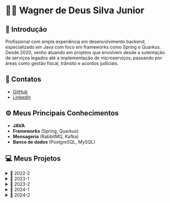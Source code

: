 
# 👨‍💻 Wagner de Deus Silva Junior

## 📜 Introdução

Profissional com ampla experiência em desenvolvimento backend, especializado em Java com foco em frameworks como Spring e Quarkus. Desde 2020, venho atuando em projetos que envolvem desde a sutentação de serviços legados até a implementação de microserviços, passando por áreas como gestão fiscal, trânsito e acordos judiciais. 

## 📱 Contatos
* [GitHub](https://github.com/wdeus)  
* [LinkedIn](https://www.linkedin.com/in/wagnerdeusjr/)

## ⚙️ Meus Principais Conhecimentos
- **JAVA**
- **Frameworks** (Spring, Quarkus)
- **Mensageria** (RabbitMQ, Kafka)
- **Banco de dados** (PostgreSQL, MySQL)

## 💻 Meus Projetos

<details>
<summary>📅 2022-2</summary>
  
### 📊 Plataforma de Avaliação Técnica 360°

O projeto é uma plataforma de **Avaliação Técnica 360°**, focada na gestão e acompanhamento de desempenho. A ferramenta conta com dois tipos de usuários:
- **Administrador**: gerencia o sistema e o cadastro de novos usuários.
- **Usuário básico**: atribui notas nas avaliações e acompanha os resultados através de um **dashboard** para acompanhar os resultados, permitindo uma análise detalhada e contínua do desempenho.

[GIT](https://github.com/tn-api1sem/api)

#### 🛠️ Tecnologias Utilizadas
- **Python**:
Linguagem de programação versátil e de fácil leitura. É usada no projeto para desenvolver funcionalidades de backend, possibilitando uma integração ágil e eficiente com outras tecnologias.
- **FastAPI**:
Framework moderno e de alta performance para criação de APIs em Python. No projeto, facilita o desenvolvimento rápido de endpoints RESTful, otimizando a comunicação entre o frontend e o backend.
- **JavaScript**:
Linguagem de programação essencial para desenvolvimento web, permitindo a criação de funcionalidades interativas. Utilizado no frontend para adicionar dinamismo e aprimorar a experiência do usuário.
- **CSS**:
Linguagem de estilos que define a apresentação visual do projeto. Responsável por tornar a interface mais atraente e responsiva, adaptando-se bem a diferentes dispositivos.
- **HTML**:
Linguagem de marcação utilizada para estruturar e organizar o conteúdo da aplicação web. Serve como a base para a construção de páginas, garantindo acessibilidade e semântica ao projeto.

#### 💡 Contribuições Pessoais

<details>
<summary>🚀 Integração Front-end e Back-end com JavaScript</summary>

Implementei a integração entre o **front-end** e **back-end** utilizando **JavaScript** para realizar chamadas às **APIs**. Essa solução garantiu uma comunicação fluida entre os componentes da aplicação, melhorando o desempenho e a experiência do usuário. 

&nbsp; 

![Integração JavaScript](https://github.com/user-attachments/assets/37860f0a-09ad-4195-8939-43f4fd2353b8)

</details>

<details>
<summary>🚀 Criação de APIs com FastAPI</summary>

Projetei e desenvolvi **APIs** utilizando o framework **FastAPI**, para atender às demandas do sistema.

&nbsp; 

![Criação de APIs FastAPI](https://github.com/user-attachments/assets/ccb2862b-9ba7-4fd9-9391-370f935211cb)

</details>

#### 🔧 Hard Skills
- **Python**:
Conhecimento prático da linguagem Python, capaz de desenvolver funcionalidades backend de forma eficiente.
- **FastAPI**:
Habilidade na criação de APIs RESTful com FastAPI, incluindo configuração de endpoints e validação de dados.
- **JavaScript**:
Experiência no uso de JavaScript para integrar front-end e back-end, realizando chamadas a APIs de forma eficiente e garantindo uma comunicação fluida entre os componentes da aplicação.  

#### 🌱 Soft Skills
- **Adaptabilidade**:
Acostumado a trabalhar com Java, ao me deparar com a necessidade do uso do Pyhton para desenvolvimento deste projeto, tive que demonstrar flexibilidade e capacidade de adaptação para aprender essa nova linguagem.
- **Trabalho em Equipe**:
A adoção da metodologia Scrum exigiu colaboração estreita com a equipe, promovendo habilidades de comunicação, alinhamento de expectativas e contribuição para o desenvolvimento coletivo do projeto.
- **Resiliência**:
Aprender uma nova tecnologia enquanto me adequava a trabalhar pela primeira vez com a equipe, exigiu persistência e capacidade de lidar com desafios, habilidades cruciais para manter o foco e superar dificuldades ao longo do projeto.

</details>

<details>
<summary>📅 2023-1</summary>
  
### 🛠️ Sistema de Controle de Jornada de Trabalho

O projeto consiste em um sistema de controle de jornada de trabalho, desenvolvido para gerenciar e classificar as horas extras e sobreavisos dos colaboradores. A ferramenta possui três tipos de acesso:
- **Administrador**: visão ampla para o departamento pessoal e financeiro.
- **Gestor**: responsável por aprovar e lançar horas.
- **Colaborador**: pode registrar suas próprias horas extras.

Esse sistema automatiza o acompanhamento de jornada, facilitando a organização e a precisão no controle de horas trabalhadas.

[GIT](https://github.com/api-2-sem/api)

#### 🖥️ Tecnologias Utilizadas
- **Java**:
Linguagem de programação utilizada no backend, garantindo confiabilidade e eficiência na execução das funcionalidades de gerenciamento de horas.
- **JavaFX**:
Biblioteca de Java para criação de interfaces gráficas, proporcionando uma aplicação desktop interativa e intuitiva para administradores, gestores e colaboradores.
- **MySQL**:
Banco de dados relacional que armazena e organiza informações dos colaboradores, jornadas e horas extras.
- **CSS**:
Estilos para a interface gráfica criada com JavaFX, proporcionando uma aparência visual agradável e consistente.

#### 💡 Contribuições Pessoais

<details>
<summary>🚀 Implementação de Telas com JavaFX</summary>
Desenvolvi interfaces gráficas utilizando **JavaFX**, criando telas intuitivas e funcionais que proporcionam uma experiência de usuário eficiente e alinhada aos objetivos do sistema.  

&nbsp; 

![image](https://github.com/user-attachments/assets/29ab9efa-e3da-4271-a870-ec9173c03820)

![image](https://github.com/user-attachments/assets/bddfb03b-7769-431a-8e3d-3334d258ce01)

</details>

<details>
<summary>🚀 Persistência de Dados com SQL Nativo</summary>
Implementei a camada de persistência utilizando **SQL nativo**, por meio da API `java.sql.Connection`. Essa abordagem garantiu um controle detalhado sobre as consultas, otimizando o desempenho e assegurando a compatibilidade direta com o banco de dados.

&nbsp; 

![image](https://github.com/user-attachments/assets/b06d30c2-d005-4b64-a1ff-b4b947d4108b)

![image](https://github.com/user-attachments/assets/49968fdd-4a89-49d1-9147-d37942a2adf4)

</details>

<details>
<summary>🚀 Auxílio na Modelagem do Banco de Dados</summary>
Colaborei na modelagem do banco de dados, auxiliando na definição de tabelas, seus relacionamentos e estruturas, garantindo a consistência e a integridade dos dados armazenados.

&nbsp; 

![ModelagemApiSprint2](https://github.com/user-attachments/assets/646a408b-5b00-4f32-8c54-ef8dc06bf298)

</details>

#### 🔧 Hard Skills
- **Desenvolvimento de Aplicações Desktop com JavaFX**:
Conhecimento em criar interfaces gráficas para aplicações desktop usando **JavaFX**, incluindo design de telas interativas e responsivas para uma experiência de usuário aprimorada.
- **Aplicação do Padrão MVC**:
Habilidade em estruturar o código seguindo o padrão de arquitetura **MVC** (Model-View-Controller), promovendo a separação entre a lógica de negócios, a interface de usuário e a gestão dos dados.
- **Persistência de Dados com MySQL**:
Experiência em configurar e realizar operações de CRUD (criação, leitura, atualização e exclusão) em um banco de dados **MySQL**, garantindo a persistência e integridade dos dados da aplicação.
- **Integração de Banco de Dados em Aplicações Java**:
Competência em conectar e integrar o **MySQL** com **Java**, utilizando **JDBC** para realizar transações de dados de forma eficiente e segura.

#### 🌱 Soft Skills
- **Gestão de Prioridades**:
Organizei as demandas do projeto, como o desenvolvimento das telas e a integração do banco de dados, equilibrando prazos e qualidade na entrega das tarefas.
- **Flexibilidade e Aprendizado Rápido**:
Adaptei-me ao uso de diferentes tecnologias e frameworks, como **CSS** e **JavaFX**, expandindo minhas competências ao longo do projeto.
- **Comunicação Técnica**:
Participei de discussões e alinhamentos sobre a arquitetura do banco de dados e a lógica de negócios, compartilhando ideias e soluções de maneira clara e eficiente.

</details>


<details>
<summary>📅 2023-2</summary>
  
### 🛠️ Sistema de Controle de Horas Extras e Sobreaviso

O projeto, desenvolvido em colaboração com a **2RP**, visou resolver o desafio enfrentado pela empresa na gestão das horas extras e sobreaviso, atualmente realizada através de planilhas Excel. A solução proposta consiste em um sistema **web** que possibilita o controle preciso da jornada de trabalho, identificação e categorização de horas extras, além do gerenciamento eficiente das horas de sobreaviso. Com diferentes níveis de acesso para administradores, gestores e colaboradores, a plataforma proporciona uma abordagem integrada e moderna, eliminando as limitações do método anterior e aprimorando a eficiência na gestão do tempo e recursos.

[GIT](https://github.com/api-3sem-pixel-api/api)

#### 🖥️ Tecnologias Utilizadas

- **Java**:  
Linguagem de programação robusta e amplamente adotada. No projeto, é a base para o desenvolvimento, proporcionando confiabilidade e escalabilidade.

- **Spring**:  
Framework abrangente utilizado para persistência no banco de dados, configuração de autenticação e acesso web. Desempenha um papel essencial na estruturação e organização do projeto.

- **Maven**:  
Gerenciador de dependências e ferramenta de build. Facilita a gestão de bibliotecas e simplifica o processo de compilação, tornando o desenvolvimento mais eficiente.

- **Vue.js**:  
Framework JavaScript progressivo utilizado para construir interfaces de usuário interativas. No projeto, contribui para a criação de uma experiência de usuário dinâmica e responsiva.

- **MySQL**:  
Sistema de gerenciamento de banco de dados relacional. Desempenha um papel central no armazenamento e recuperação eficiente de dados, fundamentais para o funcionamento do projeto.

#### 💡 Contribuições Pessoais

<details>
<summary>🚀 Definição da Arquitetura do Back-end</summary>

No projeto acadêmico, minhas principais contribuições foram na **definição da arquitetura do back-end**. Fui responsável por projetar e implementar a estrutura de camadas, seguindo o padrão **MVC** (Model-View-Controller), com ênfase na camada de serviço. Desenvolvi os controladores para lidar com as requisições HTTP, os serviços para implementar a lógica de negócios e os repositórios para interagir com o banco de dados.

&nbsp;

![image](https://github.com/wdeus/bertoti/assets/111614619/718e779b-53b1-413c-bca6-4a6f9f16d79f)

![image](https://github.com/wdeus/bertoti/assets/111614619/a10f88d7-51b7-458e-adf7-2393b0019b84)

As imagens acima ilustram claramente a arquitetura utilizada. O fluxo após a interação do usuário no front-end segue os seguintes passos: a requisição é encaminhada para o **Controller**, onde estão definidos os endpoints. O **Controller** então chama o **Service**, que é responsável pela execução das regras de negócio, e este, por sua vez, aciona o **Repository** para obter as informações do banco de dados.

</details>

<details>
<summary>🚀 Configuração do Spring Security</summary>

Além da arquitetura, também contribui com a **configuração do Spring Security** para garantir a autenticação e autorização dos usuários. Isso envolveu a definição de regras de acesso, configuração de login, gestão de sessões e proteção contra ameaças comuns, como **CSRF** (Cross-Site Request Forgery) e **XSS** (Cross-Site Scripting).

&nbsp;

![image](https://github.com/wdeus/bertoti/assets/111614619/81b1a6b9-a424-423f-818d-e3fae9ccc2dd)

Acima está um trecho de código que representa a implementação de um filtro de segurança que intercepta as solicitações HTTP antes que elas sejam processadas pelo servidor. O objetivo principal do filtro é extrair o token **JWT** (JSON Web Token) de um cabeçalho de autorização da solicitação, autenticar o usuário com base nesse token e, em seguida, configurar o contexto de segurança do Spring com as informações de autenticação do usuário.

</details>

<details>
<summary>🚀 Definição das Tabelas de Domínio</summary>

Participei ativamente na **definição das tabelas de domínio**, trabalhando na modelagem e na criação das entidades do banco de dados. Utilizei ferramentas como **Hibernate** e **JPA** para mapeamento objeto-relacional e definição das relações entre as entidades. Essa contribuição foi essencial para garantir a consistência e integridade dos dados manipulados pelo sistema.

&nbsp;

![image](https://github.com/wdeus/bertoti/assets/111614619/41908aba-be91-43dc-b2f8-84e901173c54)

![image](https://github.com/wdeus/bertoti/assets/111614619/28dd9910-9a24-428c-abf1-1f20a257b941)

Acima está o relacionamento das tabelas definidas, bem como a representação de uma delas através de uma entidade.

</details>

#### 🔧 Hard Skills

- **Java**:  
Domínio sólido da linguagem de programação **Java**, capaz de desenvolver soluções robustas e escaláveis.

- **Spring**:  
Proficiente no uso do framework **Spring** para desenvolvimento de aplicações Java, incluindo habilidades em persistência de dados, configuração de autenticação e construção de APIs.

- **Banco de Dados Relacionais (MySQL)**:  
Experiência avançada no design, implementação e manutenção de **bancos de dados relacionais**, com foco especial no **MySQL**. Capaz de modelar dados eficientemente e executar consultas complexas.

#### 🌱 Soft Skills

- **Responsabilidade**:  
Demonstrei elevado senso de responsabilidade ao assumir tarefas críticas no projeto, garantindo entregas pontuais e cumprimento de prazos.

- **Comunicação**:  
Exercitei minhas habilidades de comunicação em diversas situações, facilitando reuniões, discussões e trocas de informações entre membros da equipe. Essa habilidade foi crucial para garantir alinhamento e compreensão mútua.

- **Proatividade**:  
Atuei de maneira proativa ao identificar oportunidades de melhoria no projeto e implementar soluções antes mesmo de serem solicitadas. Minha abordagem proativa contribuiu para a eficiência e eficácia das atividades.

- **Liderança**:  
Desenvolvi habilidades de liderança ao orientar membros da equipe, coordenar esforços e motivar colegas na busca por objetivos comuns. Essa capacidade foi especialmente valiosa em situações desafiadoras.

</details>

<details>
<summary>📅 2024-1</summary>
  
### 🛠️ Sistema de Gestão do Oracle PartnerNetwork

O projeto consistiu em um sistema de gestão para o programa **Oracle PartnerNetwork**, com foco no acompanhamento e monitoramento do progresso dos parceiros da Oracle. A plataforma permite o cadastro de novos parceiros, bem como a atualização e gerenciamento das informações dos parceiros já existentes. Com essa solução, a empresa consegue visualizar e acompanhar o desempenho e a evolução de seus parceiros de maneira centralizada e eficiente, facilitando o relacionamento e o suporte aos participantes do programa.

[GIT](https://github.com/orgs/api-4-sem/repositories)

#### 🖥️ Tecnologias Utilizadas

- **Java**:  
Linguagem de programação robusta usada no desenvolvimento de funcionalidades de backend, garantindo performance e confiabilidade no sistema.

- **Spring**:  
Framework que facilita o desenvolvimento de aplicações Java, utilizado para estruturar o backend, gerenciar dados e implementar APIs seguras e escaláveis.

- **Vue**:  
Framework JavaScript progressivo para o desenvolvimento de interfaces de usuário interativas e dinâmicas, melhorando a experiência do usuário no frontend.

- **Bootstrap**:  
Framework de CSS que agiliza o desenvolvimento de interfaces responsivas e atraentes, garantindo um design consistente e adaptável a diferentes dispositivos.

- **Oracle**:  
Banco de dados relacional utilizado para armazenar e gerenciar os dados dos parceiros de forma segura e eficiente, suportando consultas complexas e integração com o backend.

#### 💡 Contribuições Pessoais

<details>
<summary>🚀 Implementação de Arquitetura Hexagonal</summary>

Fui responsável por projetar e implementar a **arquitetura hexagonal**, um modelo que promove alta modularidade e facilidade de manutenção. Organizei a aplicação em três pilares principais:

- **Core**: onde estão centralizadas as regras de negócio e as classes de domínio, garantindo independência e reusabilidade.
- **Inbound**: a camada de entrada da aplicação, englobando os controllers para receber interações externas.
- **Outbound**: a camada de saída, responsável pela comunicação com bancos de dados.

&nbsp;

![image](https://github.com/user-attachments/assets/96ea03fb-67ba-44c4-a870-610ac22f34c7)

Essa abordagem facilitou a escalabilidade do sistema e a separação clara de responsabilidades entre os componentes.

</details>

<details>
<summary>🚀 Implementação de Envio de E-mails em Batch</summary>

Desenvolvi o mecanismo de **envio de e-mails em lotes (batch)**, utilizando jobs programados para execução em intervalos definidos. Essa solução garantiu eficiência no processamento, possibilitando o envio de e-mails de maneira controlada e escalável, essencial para atender às demandas do projeto.

&nbsp;

![image](https://github.com/user-attachments/assets/87af2be3-deb8-4f17-8254-cfcbdb495fa3)

</details>

<details>
<summary>🚀 Definição de Tabelas e Relacionamentos</summary>

Estruturei o banco de dados do projeto, criando tabelas e definindo seus relacionamentos. Este trabalho incluiu a análise dos requisitos, o desenho de diagramas relacionais e a implementação prática do modelo. Minha contribuição assegurou a consistência e a integridade dos dados, além de facilitar a interação com os diferentes módulos da aplicação.

&nbsp;

![image](https://github.com/user-attachments/assets/96778d7b-be27-40a6-85bd-aac19c97c8c3)

</details>

#### 🔧 Hard Skills

- **Desenvolvimento de APIs REST com Java e Spring**:  
Habilidade em criar e configurar APIs **RESTful** usando **Java** e o framework **Spring**, permitindo a comunicação entre diferentes partes do sistema de forma eficiente e segura.

- **Implementação de Arquitetura Hexagonal**:  
Experiência prática na aplicação da **arquitetura hexagonal**, que permite maior modularidade e flexibilidade no código, facilitando a manutenção e a adaptação da aplicação a novas demandas.

- **Persistência de Dados em Banco de Dados Oracle**:  
Conhecimento em configurar e realizar operações de persistência de dados em um banco de dados **Oracle**, utilizando o **Spring Data** e outras ferramentas de integração para garantir eficiência e consistência nas transações de dados.

- **Integração de Camadas de Dados e Domínio**:  
Capacidade de implementar uma separação clara entre as camadas de domínio e de dados, conforme preconizado pela **arquitetura hexagonal**, garantindo uma estrutura organizada.

#### 🌱 Soft Skills

- **Liderança Técnica**:  
Ao sugerir a adoção da **arquitetura hexagonal**, tive a oportunidade de assumir uma postura de liderança técnica, orientando o time e guiando a execução de uma nova estrutura. Isso me ajudou a desenvolver iniciativa e a confiança para apresentar ideias que possam aprimorar o projeto.

- **Colaboração Interdisciplinar**:  
A troca constante com os desenvolvedores do frontend foi essencial para entender as necessidades específicas deles. Essa colaboração estreita me permitiu desenvolver uma abordagem mais integrada, buscando soluções que atendessem às necessidades de todos os envolvidos.

- **Didática e Capacidade de Influência**:  
Ao encontrar maneiras de ajudar meus colegas a compreender e executar a nova arquitetura, exercitei minha capacidade de ensinar e influenciar. Adaptei minha comunicação para facilitar a compreensão, usando exemplos práticos e simplificando conceitos, o que foi fundamental para o progresso do time.

</details>

<details>
<summary>📅 2024-2</summary>
  
### 🛠️ Dashboard Interativo para Análise de Dados de Recrutamento e Seleção 

O projeto consistiu no desenvolvimento de um sistema voltado à centralização e análise de dados do processo seletivo, visando solucionar desafios enfrentados por equipes de recrutamento. A plataforma permite a personalização de dashboards com diferentes tipos de gráficos e filtros, além de contar com um sistema de permissões modulares, envio automático de alertas por e-mail e exportação de dados. Com essa solução, torna-se possível obter uma visão estratégica e adaptável do processo de recrutamento, otimizando a tomada de decisões e aumentando a eficiência operacional.

[GIT](https://github.com/orgs/api-5-sem/repositories)

#### 🖥️ Tecnologias Utilizadas

- **Java**:  
Linguagem de programação robusta usada no desenvolvimento de funcionalidades de backend, garantindo performance e confiabilidade no sistema.

- **Spring**:  
Framework para aplicações Java, utilizado para estruturar o backend, gerenciar dados, expor APIs REST e integrar o sistema com modelos de linguagem (LLM).

- **TypeScript**:  
Linguagem baseada em JavaScript que adiciona tipagem estática ao desenvolvimento frontend, aumentando a segurança do código e a produtividade no desenvolvimento de interfaces interativas e modernas.

- **Docker**:  
Plataforma de conteinerização usada para empacotar e distribuir aplicações de forma padronizada, garantindo portabilidade, isolamento e facilidade no processo de deploy.

- **Postgres**:  
Banco de dados relacional utilizado para armazenar e gerenciar os dados do sistema com segurança, alto desempenho e suporte a consultas complexas.

- **Kubernetes**:  
Sistema de orquestração de contêineres utilizado para automatizar a implantação, o escalonamento e o gerenciamento de aplicações em ambientes distribuídos, garantindo alta disponibilidade e resiliência.

#### 💡 Contribuições Pessoais

<details>
<summary>🚀 Implementação do Processo de Deploy</summary>

Fui responsável por estruturar e implementar todo o processo de deploy da aplicação utilizando contêineres e orquestração via Kubernetes. A solução foi planejada para garantir escalabilidade, alta disponibilidade e organização dos serviços da aplicação.
<br>
A arquitetura foi composta por:

- **Frontend**: executado em um pod dedicado.
- **Backend**: distribuído em dois pods para garantir balanceamento de carga e resiliência.
- **NGINX Ingress Controller**: para gerenciamento do tráfego e roteamento das requisições.
- **Banco de Dados**: utilizando um serviço gerenciado em nuvem para garantir confiabilidade e manutenção simplificada.

&nbsp;

![391197722-e489f847-d373-4eb9-9f0e-978e85a3a332](https://github.com/user-attachments/assets/23e19f17-5f57-4745-aaed-05462c5ee80a)


Essa estrutura permitiu um ciclo de entrega contínua mais robusto e alinhado às boas práticas de DevOps.

</details>

<details>
<summary>🚀 Integração com LLM para Extração e Processamento de Dados</summary>

Implementei a integração entre o backend e um modelo de linguagem LLM, utilizando o Spring AI e o modelo LLaMA, com o objetivo de processar arquivos Excel enviados pelo usuário.

A solução permitiu:

- Extração automática de dados dos arquivos.
- Mapeamento e preenchimento dinâmico das entidades do sistema com base nas informações extraídas.
- Redução do trabalho manual e aumento da eficiência no cadastro e análise de dados.

Essa funcionalidade adicionou um diferencial de inteligência ao sistema, elevando seu nível de automação.

&nbsp;
![image](https://github.com/user-attachments/assets/675a97a0-ed9b-428f-9596-d5985216694f)

</details>

<details>
<summary>🚀 Atuação como Scrum Master</summary>

Assumi o papel de Scrum Master durante o projeto, sendo responsável por organizar as cerimônias ágeis, acompanhar o progresso do time e garantir a entrega contínua de valor.

Minhas atividades incluíram:

- Planejamento de sprints e definição de prioridades.
- Acompanhamento e gestão de tarefas utilizando o Jira.
- Apoio à equipe para remoção de impedimentos e melhoria do fluxo de trabalho.

Essa atuação foi fundamental para manter o time alinhado, engajado e focado nos objetivos do projeto.

</details>

#### 🔧 Hard Skills

- **Modelagem de Dados com Esquema Estrela:**
  
Experiência na definição de um modelo de dados baseado em esquema estrela, facilitando a organização e análise de dados por meio de tabelas fato e dimensões.

- **Conteinerização de Aplicações com Docker:**  
Habilidade na criação de imagens Docker e configuração de contêineres para isolar e padronizar os ambientes de execução da aplicação, promovendo portabilidade e consistência entre ambientes de desenvolvimento e produção.

- **Orquestração com Kubernetes:**  
Conhecimento prático na utilização de Kubernetes para gerenciar, escalar e monitorar os contêineres da aplicação, garantindo alta disponibilidade e resiliência nos serviços implantados.

- **Integração com Modelos de Linguagem (LLM):**  
Implementação de soluções baseadas em Large Language Models, com uso do Spring AI e integração com o modelo LLaMA, para automatizar a extração e o processamento de dados estruturados a partir de arquivos Excel.

- **Utilização de Serviços em Nuvem (Azure):**
<br>Contato prático com serviços gerenciados na nuvem Microsoft Azure.

#### 🌱 Soft Skills

- **Gestão de Pessoas**:  
Atuando como Scrum Master, desenvolvi habilidades de liderança e organização, coordenando o time através do Jira, facilitando cerimônias ágeis e garantindo o acompanhamento das entregas. Esse papel me ajudou a entender melhor como manter o time produtivo, motivado e focado nos objetivos do projeto.

- **Persistência e Resolução de Problemas:**:  
A implementação do processo de deploy foi repleta de desafios técnicos. Enfrentei diversos entraves ao longo do caminho, exigindo resiliência e pensamento crítico para buscar soluções, testar hipóteses e garantir a entrega de uma infraestrutura funcional e escalável.

- **Comunicação Assertiva e Maturidade para Cobrança**:  
Ao assumir responsabilidades de liderança no projeto, precisei desenvolver uma comunicação mais assertiva e orientada a resultados, especialmente ao lidar com cobranças de prazos e organização de entregas. Aprendi a adaptar meu tom de voz, a ser claro e direto sem ser impositivo, mantendo o respeito e a colaboração mesmo em momentos de pressão.

</details>



